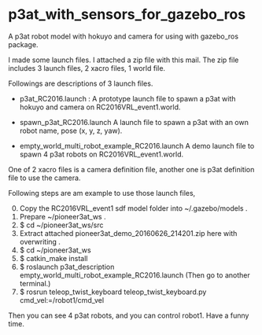 # p3at_with_sensors_for_gazebo_ros
A p3at robot model with hokuyo and camera for using with gazebo_ros package.

I made some launch files.
I attached a zip file with this mail.
The zip file includes 3 launch files, 2 xacro files, 1 world file.

Followings are descriptions of 3 launch files.

 * p3at_RC2016.launch :
   A prototype launch file to spawn a p3at with hokuyo and camera on
RC2016VRL_event1.world.

 * spawn_p3at_RC2016.launch
   A launch file to spawn a p3at with an own robot name, pose (x, y, z, yaw).

* empty_world_multi_robot_example_RC2016.launch
   A demo launch file to spawn 4 p3at robots on RC2016VRL_event1.world.

One of 2 xacro files is a camera definition file, another one is p3at
definition file to use the camera.

Following steps are am example to use those launch files,

0. Copy the RC2016VRL_event1 sdf model folder into ~/.gazebo/models .
1. Prepare ~/pioneer3at_ws .
2. $ cd ~/pioneer3at_ws/src
3. Extract attached pioneer3at_demo_20160626_214201.zip here with overwriting .
4. $ cd ~/pioneer3at_ws
5. $ catkin_make install
6. $ roslaunch p3at_description empty_world_multi_robot_example_RC2016.launch
(Then go to another terminal.)
7. $ rosrun teleop_twist_keyboard teleop_twist_keyboard.py
cmd_vel:=/robot1/cmd_vel

Then you can see 4 p3at robots, and you can control robot1.
Have a funny time.
